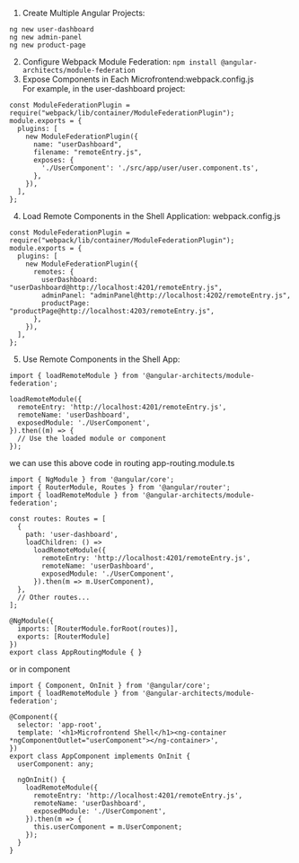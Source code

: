 1. Create Multiple Angular Projects:
```
ng new user-dashboard
ng new admin-panel
ng new product-page
```
2. Configure Webpack Module Federation: `npm install @angular-architects/module-federation`
3. Expose Components in Each Microfrontend:webpack.config.js  
For example, in the user-dashboard project:
```
const ModuleFederationPlugin = require("webpack/lib/container/ModuleFederationPlugin");
module.exports = {
  plugins: [
    new ModuleFederationPlugin({
      name: "userDashboard",
      filename: "remoteEntry.js",
      exposes: {
        './UserComponent': './src/app/user/user.component.ts',
      },
    }),
  ],
};
```
4. Load Remote Components in the Shell Application: webpack.config.js  
```
const ModuleFederationPlugin = require("webpack/lib/container/ModuleFederationPlugin");
module.exports = {
  plugins: [
    new ModuleFederationPlugin({
      remotes: {
        userDashboard: "userDashboard@http://localhost:4201/remoteEntry.js",
        adminPanel: "adminPanel@http://localhost:4202/remoteEntry.js",
        productPage: "productPage@http://localhost:4203/remoteEntry.js",
      },
    }),
  ],
};
```
5. Use Remote Components in the Shell App:  
```
import { loadRemoteModule } from '@angular-architects/module-federation';

loadRemoteModule({
  remoteEntry: 'http://localhost:4201/remoteEntry.js',
  remoteName: 'userDashboard',
  exposedModule: './UserComponent',
}).then((m) => {
  // Use the loaded module or component
});
```

we can use this above code in routing app-routing.module.ts  
```
import { NgModule } from '@angular/core';
import { RouterModule, Routes } from '@angular/router';
import { loadRemoteModule } from '@angular-architects/module-federation';

const routes: Routes = [
  {
    path: 'user-dashboard',
    loadChildren: () =>
      loadRemoteModule({
        remoteEntry: 'http://localhost:4201/remoteEntry.js',
        remoteName: 'userDashboard',
        exposedModule: './UserComponent',
      }).then(m => m.UserComponent),
  },
  // Other routes...
];

@NgModule({
  imports: [RouterModule.forRoot(routes)],
  exports: [RouterModule]
})
export class AppRoutingModule { }

```

or in component  
```
import { Component, OnInit } from '@angular/core';
import { loadRemoteModule } from '@angular-architects/module-federation';

@Component({
  selector: 'app-root',
  template: '<h1>Microfrontend Shell</h1><ng-container *ngComponentOutlet="userComponent"></ng-container>',
})
export class AppComponent implements OnInit {
  userComponent: any;

  ngOnInit() {
    loadRemoteModule({
      remoteEntry: 'http://localhost:4201/remoteEntry.js',
      remoteName: 'userDashboard',
      exposedModule: './UserComponent',
    }).then(m => {
      this.userComponent = m.UserComponent;
    });
  }
}

```